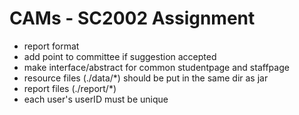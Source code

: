 # CAMs - SC2002 Assignment 

- report format
- add point to committee if suggestion accepted
- make interface/abstract for common studentpage and staffpage 
- resource files (./data/*) should be put in the same dir as jar
- report files (./report/*)
- each user's userID must be unique